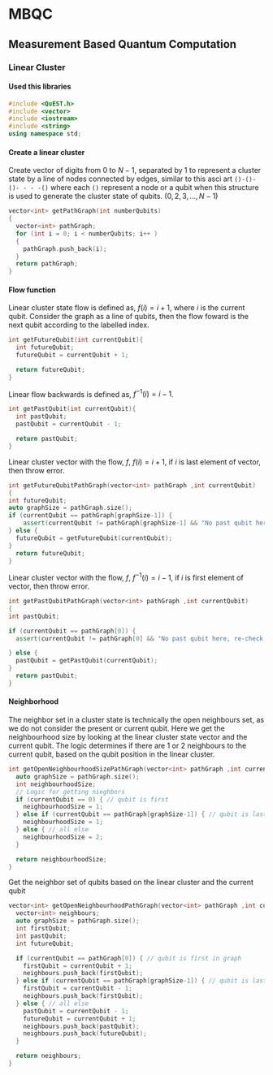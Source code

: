 # MBQC

## Measurement Based Quantum Computation

### Linear Cluster 

#### Used this libraries

```cpp
#include <QuEST.h>
#include <vector>
#include <iostream>
#include <string>
using namespace std;
```

#### Create a linear cluster

Create vector of digits from $0$ to $N-1$, separated by $1$ to represent a cluster state by a line of nodes connected by edges, similar to this asci art `()-()-()- - - -()` where each `()` represent a node or a qubit when this structure is used to generate the cluster state of qubits.  $(0,2,3,...,N-1)$

```cpp
vector<int> getPathGraph(int numberQubits)
{
  vector<int> pathGraph;
  for (int i = 0; i < numberQubits; i++ )
  {
    pathGraph.push_back(i);  
  }
  return pathGraph;
}
```

#### Flow function

Linear cluster state flow is defined as, $f(i) = i + 1$, where $i$ is the current qubit. Consider the graph as a line of qubits, then the flow foward is the next qubit according to the labelled index.

```cpp
int getFutureQubit(int currentQubit){
  int futureQubit;
  futureQubit = currentQubit + 1;

  return futureQubit;
}
```

Linear flow backwards is defined as, $f^{-1}(i) = i - 1$.

```cpp
int getPastQubit(int currentQubit){
  int pastQubit;
  pastQubit = currentQubit - 1;

  return pastQubit;
}
```

Linear cluster vector with the flow, $f$, $f(i) = i + 1$, if $i$ is last element of vector, then throw error.

```cpp
int getFutureQubitPathGraph(vector<int> pathGraph ,int currentQubit)
{
int futureQubit;
auto graphSize = pathGraph.size();
if (currentQubit == pathGraph[graphSize-1]) {
    assert(currentQubit != pathGraph[graphSize-1] && "No past qubit here, re-check your program");
} else {
  futureQubit = getFutureQubit(currentQubit);
}
  return futureQubit;
}
```

 Linear cluster vector with the flow, $f$, $f^{-1}(i) = i - 1$, if $i$ is first element of vector, then throw error.

```cpp
int getPastQubitPathGraph(vector<int> pathGraph ,int currentQubit)
{
int pastQubit;

if (currentQubit == pathGraph[0]) {
  assert(currentQubit != pathGraph[0] && "No past qubit here, re-check your program");

} else {
  pastQubit = getPastQubit(currentQubit);
}
  return pastQubit;
}
```

#### Neighborhood

The neighbor set in a cluster state is technically the open neighbours set, as we do not consider the present or current qubit. Here we get the neighbourhood size by looking at the linear cluster state vector and the current qubit. The logic determines if there are $1$ or $2$ neighbours to the current qubit, based on the qubit position in the linear cluster.

```cpp
int getOpenNeighbourhoodSizePathGraph(vector<int> pathGraph ,int currentQubit){
  auto graphSize = pathGraph.size();
  int neighbourhoodSize;
  // Logic for getting nieghbors
  if (currentQubit == 0) { // qubit is first
    neighbourhoodSize = 1;
  } else if (currentQubit == pathGraph[graphSize-1]) { // qubit is last
    neighbourhoodSize = 1;
  } else { // all else
    neighbourhoodSize = 2;
  }

  return neighbourhoodSize;
}
```

Get the neighbor set of qubits based on the linear cluster and the current qubit

```cpp
vector<int> getOpenNeighbourhoodPathGraph(vector<int> pathGraph ,int currentQubit){
  vector<int> neighbours;
  auto graphSize = pathGraph.size();
  int firstQubit;
  int pastQubit;
  int futureQubit;

  if (currentQubit == pathGraph[0]) { // qubit is first in graph
    firstQubit = currentQubit + 1;
    neighbours.push_back(firstQubit);
  } else if (currentQubit == pathGraph[graphSize-1]) { // qubit is last in graph
    firstQubit = currentQubit - 1;
    neighbours.push_back(firstQubit);
  } else { // all else
    pastQubit = currentQubit - 1;
    futureQubit = currentQubit + 1;
    neighbours.push_back(pastQubit);
    neighbours.push_back(futureQubit);
  }

  return neighbours;
}
```
